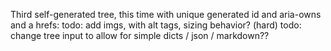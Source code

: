 Third self-generated tree, this time with unique generated id and aria-owns and a hrefs:
todo: add imgs, with alt tags, sizing behavior? (hard)
todo: change tree input to allow for simple dicts / json / markdown??